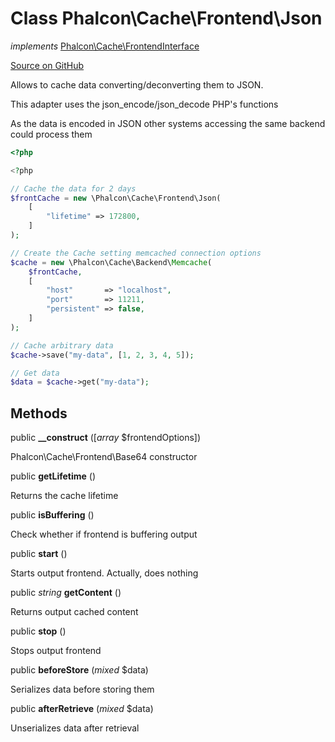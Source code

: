 # Class **Phalcon\\Cache\\Frontend\\Json**

*implements* [Phalcon\Cache\FrontendInterface](/en/3.1.2/api/Phalcon_Cache_FrontendInterface)

<a href="https://github.com/phalcon/cphalcon/blob/master/phalcon/cache/frontend/json.zep" class="btn btn-default btn-sm">Source on GitHub</a>

Allows to cache data converting/deconverting them to JSON.

This adapter uses the json_encode/json_decode PHP's functions

As the data is encoded in JSON other systems accessing the same backend could
process them

```php
<?php

<?php

// Cache the data for 2 days
$frontCache = new \Phalcon\Cache\Frontend\Json(
    [
        "lifetime" => 172800,
    ]
);

// Create the Cache setting memcached connection options
$cache = new \Phalcon\Cache\Backend\Memcache(
    $frontCache,
    [
        "host"       => "localhost",
        "port"       => 11211,
        "persistent" => false,
    ]
);

// Cache arbitrary data
$cache->save("my-data", [1, 2, 3, 4, 5]);

// Get data
$data = $cache->get("my-data");

```

## Methods
public  **__construct** ([*array* $frontendOptions])

Phalcon\\Cache\\Frontend\\Base64 constructor

public  **getLifetime** ()

Returns the cache lifetime

public  **isBuffering** ()

Check whether if frontend is buffering output

public  **start** ()

Starts output frontend. Actually, does nothing

public *string* **getContent** ()

Returns output cached content

public  **stop** ()

Stops output frontend

public  **beforeStore** (*mixed* $data)

Serializes data before storing them

public  **afterRetrieve** (*mixed* $data)

Unserializes data after retrieval


